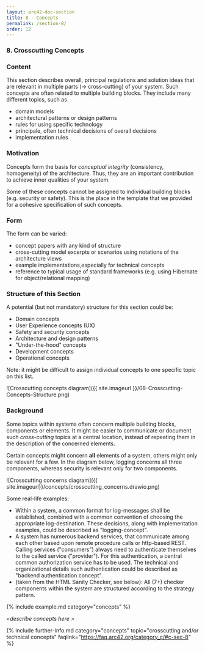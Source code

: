 ```yaml
---
layout: arc42-doc-section
title: 8 - Concepts
permalink: /section-8/
order: 12
---
```


### 8. Crosscutting Concepts


<div class="arc42-help" markdown="1">

### Content
This section describes overall, principal regulations and solution ideas that are relevant in multiple parts (&rarr; cross-cutting) of your system.
Such concepts are often related to multiple building blocks. They include many different topics, such as

* domain models
* architectural patterns or design patterns
* rules for using specific technology
* principale, often technical decisions of overall decisions
* implementation rules

### Motivation
Concepts form the basis for _conceptual integrity_ (consistency, homogeneity) of the architecture. Thus, they are an important contribution to achieve inner qualities of your system.

Some of these concepts cannot be assigned to individual building blocks (e.g. security or safety). This is the place in the template that we provided for a cohesive specification of such concepts.

### Form
The form can be varied:

* concept papers with any kind of structure
* cross-cutting model excerpts or scenarios using notations of the architecture views
* example implementations,especially for technical concepts
* reference to typical usage of standard frameworks (e.g. using Hibernate for object/relational mapping)

### Structure of this Section
A potential (but not mandatory) structure for this section could be:

* Domain concepts
* User Experience concepts (UX)
* Safety and security concepts
* Architecture and design patterns
* "Under-the-hood" concepts
* Development concepts
* Operational concepts

Note: it might be difficult to assign individual concepts to one specific topic
on this list.

![Crosscutting concepts diagram]({{ site.imageurl }}/08-Crosscutting-Concepts-Structure.png)

### Background
Some topics within systems often concern multiple building blocks, components or elements.
It might be easier to communicate or document such _cross-cutting_ topics at a central location, instead of repeating them in the description of the concerned elements.

Certain concepts might concern **all** elements of a system, others might only be relevant for a few.
In the diagram below, logging concerns all three components, whereas security is relevant only for two components.

![Crosscutting concerns diagram]({{ site.imageurl}}/concepts/crosscutting_concerns.drawio.png)

Some real-life examples:

* Within a system, a common format for log-messages shall be established, combined with a common convention of choosing the appropriate log-destination.
These decisions, along with implementation examples, could be described as "logging-concept".
* A system has numerous backend services, that communicate among each other based upon remote procedure calls or http-based REST.
Calling services ("consumers") always need to authenticate themselves to the called service ("provider").
For this authentication, a central common authorization service has to be used.
The technical and organizational details such authentication could be described as "backend authentication concept". 
* (taken from the HTML Sanity Checker, see below): 
All (7+) checker components within the system are structured according to the strategy pattern.



<!-- collect all examples that are related to this section of arc42 -->
<!-- ================================================================-->
{% include example.md category="concepts" %}

</div>

_&lt;describe concepts here >_


{% include further-info.md
   category="concepts"
   topic="crosscutting and/or technical concepts"
   faqlink="https://faq.arc42.org/category_c/#c-sec-8" %}
